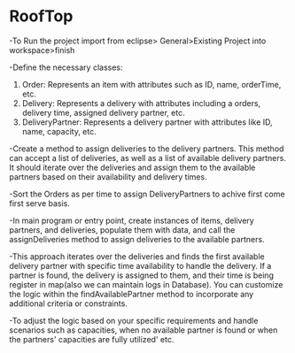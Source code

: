 # RoofTop
-To Run the project import from eclipse> General>Existing Project into workspace>finish

-Define the necessary classes:
1. Order: Represents an item with attributes such as ID, name, orderTime, etc.
2. Delivery: Represents a delivery with attributes including a orders, delivery time, assigned delivery partner, etc.
3. DeliveryPartner: Represents a delivery partner with attributes like ID, name, capacity, etc.

-Create a method to assign deliveries to the delivery partners. This method can accept a list of deliveries, as well as a list of available delivery partners. It should iterate over the deliveries and assign them to the available partners based on their availability and delivery times.

-Sort the Orders as per time to assign DeliveryPartners to achive first come first serve basis.

-In main program or entry point, create instances of items, delivery partners, and deliveries, populate them with data, and call the assignDeliveries method to assign deliveries to the available partners.

-This approach iterates over the deliveries and finds the first available delivery partner with specific time availability to handle the delivery. If a partner is found, the delivery is assigned to them, and their time is being register in map(also we can maintain logs in Database). You can customize the logic within the findAvailablePartner method to incorporate any additional criteria or constraints.

-To adjust the logic based on your specific requirements and handle scenarios such as capacities, when no available partner is found or when the partners' capacities are fully utilized' etc.
